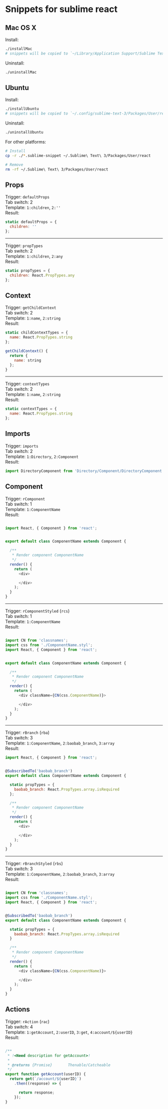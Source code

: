 # Snippets for sublime react


## Mac OS X

Install:

```bash
./installMac
# snippets will be copied to `~/Library/Application Support/Sublime Text 3/Packages/User/react`
```

Uninstall:

```bash
./uninstallMac
```

## Ubuntu

Install:

```bash
./installUbuntu
# snippets will be copied to `~/.config/sublime-text-3/Packages/User/react`
```

Uninstall:

```bash
./uninstallUbuntu
```


For other platforms:

```bash
# Install
cp -r ./*.sublime-snippet ~/.Sublime\ Text\ 3/Packages/User/react

# Remove
rm -rf ~/.Sublime\ Text\ 3/Packages/User/react
```


## Props

Trigger: `defaultProps`<br/>
Tab switch: 2<br/>
Template: `1:children`, `2:''`<br/>
Result:<br/>

```js
static defaultProps = {
  children: ''
};
```

---

Trigger: `propTypes`<br/>
Tab switch: 2<br/>
Template: `1:children`, `2:any`<br/>
Result:<br/>

```js
static propTypes = {
  children: React.PropTypes.any
};
```

## Context

Trigger: `getChildContext`<br/>
Tab switch: 2<br/>
Template: `1:name`, `2:string`<br/>
Result:<br/>

```js
static childContextTypes = {
  name: React.PropTypes.string
};

getChildContext() {
  return {
    name: string
  };
}
```

---

Trigger: `contextTypes`<br/>
Tab switch: 2<br/>
Template: `1:name`, `2:string`<br/>
Result:<br/>

```js
static contextTypes = {
  name: React.PropTypes.string
};
```

## Imports

Trigger: `imports`<br/>
Tab switch: 2<br/>
Template: `1:Directory`, `2:Component`<br/>
Result:<br/>

```js
import DirectoryComponent from 'Directory/Component/DirectoryComponent';
```

## Component

Trigger: `rComponent`<br/>
Tab switch: 1<br/>
Template: `1:ComponentName`<br/>
Result: <br/>

```js

import React, { Component } from 'react';


export default class ComponentName extends Component {

  /**
   * Render component ComponentName
   */
  render() {
    return (
      <div>

      </div>
    );
  }
}

```

---

Trigger: `rComponentStyled` (`rcs`)<br/>
Tab switch: 1<br/>
Template: `1:ComponentName`<br/>
Result:<br/>

```js

import CN from 'classnames';
import css from './ComponentName.styl';
import React, { Component } from 'react';


export default class ComponentName extends Component {

  /**
   * Render component ComponentName
   */
  render() {
    return (
      <div className={CN(css.ComponentName)}>

      </div>
    );
  }
}

```

---

Trigger: `rBranch` (`rba`)<br/>
Tab switch: 3<br/>
Template: `1:ComponentName`, `2:baobab_branch`, `3:array`<br/>
Result:<br/>

```js
import React, { Component } from 'react';


@SubscribedTo('baobab_branch')
export default class ComponentName extends Component {

  static propTypes = {
    baobab_branch: React.PropTypes.array.isRequired
  };

  /**
   * Render component ComponentName
   */
  render() {
    return (
      <div>

      </div>
    );
  }
}

```

---

Trigger: `rBranchStyled` (`rbs`)<br/>
Tab switch: 3<br/>
Template: `1:ComponentName`, `2:baobab_branch`, `3:array`<br/>
Result:<br/>

```js

import CN from 'classnames';
import css from './ComponentName.styl';
import React, { Component } from 'react';


@SubscribedTo('baobab_branch')
export default class ComponentName extends Component {

  static propTypes = {
    baobab_branch: React.PropTypes.array.isRequired
  }

  /**
   * Render component ComponentName
   */
  render() {
    return (
      <div className={CN(css.ComponentName)}>

      </div>
    );
  }
}

```

## Actions

Trigger: `rAction` (`rac`)<br/>
Tab switch: 4<br/>
Template: `1:getAccount`, `2:userID`, `3:get`, `4:account/${userID}`<br/>
Result:<br/>

```js

/**
 * !<Need description for getAccount>!
 *
 * @returns {Promise}       Thenable/Catcheable
 */
export function getAccount(userID) {
  return get(`/account/${userID}`)
    .then((response) => {

      return response;
    });
}

```
